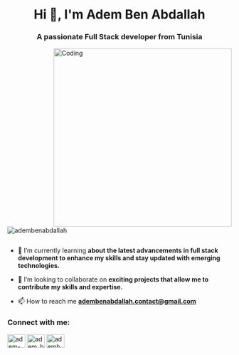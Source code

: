 <h1 align="center">Hi 👋, I'm Adem Ben Abdallah</h1>
<h3 align="center">A passionate Full Stack developer from Tunisia</h3>
<img align="right" alt="Coding" width="400" src="https://media.tenor.com/pT_eK7L76OEAAAAd/coding-computer-coding.gif">

<p align="left"> <img src="https://komarev.com/ghpvc/?username=adembenabdallah&label=Profile%20views&color=0e75b6&style=flat" alt="adembenabdallah" /> </p>

<p align="left"> <a href="https://twitter.com/" target="blank"><img src="https://img.shields.io/twitter/follow/?logo=twitter&style=for-the-badge" alt="" /></a> </p>

- 🌱 I’m currently learning **about the latest advancements in full stack development to enhance my skills and stay updated with emerging technologies.**

- 👯 I’m looking to collaborate on **exciting projects that allow me to contribute my skills and expertise.**

- 📫 How to reach me **adembenabdallah.contact@gmail.com**

<h3 align="left">Connect with me:</h3>
<p align="left">
<a href="https://linkedin.com/in/adem-ben-abdallah-a3153023a" target="blank"><img align="center" src="https://raw.githubusercontent.com/rahuldkjain/github-profile-readme-generator/master/src/images/icons/Social/linked-in-alt.svg" alt="adem-ben-abdallah-a3153023a" height="30" width="40" /></a>
<a href="https://www.leetcode.com/adem_ben_abdallah" target="blank"><img align="center" src="https://raw.githubusercontent.com/rahuldkjain/github-profile-readme-generator/master/src/images/icons/Social/leet-code.svg" alt="adem_ben_abdallah" height="30" width="40" /></a>
<a href="https://www.hackerearth.com/adembenabdallah1" target="blank"><img align="center" src="https://raw.githubusercontent.com/rahuldkjain/github-profile-readme-generator/master/src/images/icons/Social/hackerearth.svg" alt="adembenabdallah1" height="30" width="40" /></a>
</p>
